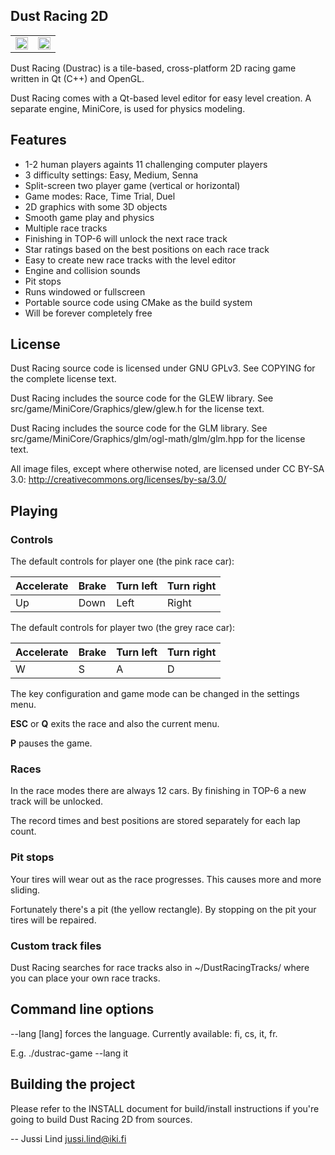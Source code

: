 ## Dust Racing 2D

<table>
  <tr>
    <td>
      <img src="https://cloud.githubusercontent.com/assets/2587783/7400283/69f106fa-eec4-11e4-9014-76c086f54d89.jpg" width="100%"></img>
    </td>
    <td>
      <img src="https://cloud.githubusercontent.com/assets/2587783/7400318/956180d0-eec4-11e4-9d3a-96e83d4b0e52.jpg" width="100%"></img>
    </td>
  </tr>
</table>

Dust Racing (Dustrac) is a tile-based, cross-platform 2D racing game written
in Qt (C++) and OpenGL.

Dust Racing comes with a Qt-based level editor for easy level creation.
A separate engine, MiniCore, is used for physics modeling.

## Features

* 1-2 human players againts 11 challenging computer players
* 3 difficulty settings: Easy, Medium, Senna
* Split-screen two player game (vertical or horizontal)
* Game modes: Race, Time Trial, Duel
* 2D graphics with some 3D objects
* Smooth game play and physics
* Multiple race tracks
* Finishing in TOP-6 will unlock the next race track
* Star ratings based on the best positions on each race track
* Easy to create new race tracks with the level editor
* Engine and collision sounds
* Pit stops
* Runs windowed or fullscreen
* Portable source code using CMake as the build system
* Will be forever completely free

## License

Dust Racing source code is licensed under GNU GPLv3. 
See COPYING for the complete license text.

Dust Racing includes the source code for the GLEW library.
See src/game/MiniCore/Graphics/glew/glew.h for the license text.

Dust Racing includes the source code for the GLM library.
See src/game/MiniCore/Graphics/glm/ogl-math/glm/glm.hpp for the license text.

All image files, except where otherwise noted, are licensed under
CC BY-SA 3.0: http://creativecommons.org/licenses/by-sa/3.0/

## Playing

### Controls

The default controls for player one (the pink race car):

Accelerate | Brake | Turn left | Turn right
---------- | ----- | --------- | ----------
Up         | Down  | Left      | Right

The default controls for player two (the grey race car):

Accelerate | Brake | Turn left | Turn right
---------- | ----- | --------- | ----------
W          | S     | A         | D

The key configuration and game mode can be changed in the settings menu.

**ESC** or **Q** exits the race and also the current menu.

**P** pauses the game.

### Races

In the race modes there are always 12 cars. By finishing in TOP-6 a new track
will be unlocked.

The record times and best positions are stored separately for each lap count.

### Pit stops

Your tires will wear out as the race progresses. This causes more and more sliding.

Fortunately there's a pit (the yellow rectangle). 
By stopping on the pit your tires will be repaired.

### Custom track files

Dust Racing searches for race tracks also in ~/DustRacingTracks/
where you can place your own race tracks.

## Command line options

--lang [lang] forces the language. Currently available: fi, cs, it, fr.

E.g. ./dustrac-game --lang it

## Building the project

Please refer to the INSTALL document for build/install instructions if you're
going to build Dust Racing 2D from sources.

-- Jussi Lind <jussi.lind@iki.fi>

